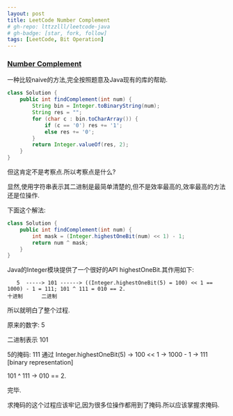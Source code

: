 ```yaml
---
layout: post
title: LeetCode Number Complement
# gh-repo: lttzzlll/leetcode-java
# gh-badge: [star, fork, follow]
tags: [LeetCode, Bit Operation]
---
```


### [Number Complement](https://leetcode.com/problems/number-complement/description/)

一种比较naive的方法,完全按照题意及Java现有的库的帮助.

```Java
class Solution {
    public int findComplement(int num) {
        String bin = Integer.toBinaryString(num);
        String res = "";
        for (char c : bin.toCharArray()) {
            if (c == '0') res += '1';
            else res += '0';
        }
        return Integer.valueOf(res, 2);
    }
}
```

但这肯定不是考察点.所以考察点是什么?

显然,使用字符串表示其二进制是最简单清楚的,但不是效率最高的,效率最高的方法还是位操作.

下面这个解法:

```Java
class Solution {
    public int findComplement(int num) {
        int mask = (Integer.highestOneBit(num) << 1) - 1;
        return num ^ mask;
    }
}
```

Java的Integer模块提供了一个很好的API highestOneBit.其作用如下:

```
   5  -----> 101 ------> ((Integer.highestOneBit(5) = 100) << 1 == 1000) - 1 = 111; 101 ^ 111 = 010 == 2.
十进制      二进制
```

所以就明白了整个过程.

原来的数字: 5

二进制表示 101

5的掩码: 111 通过 Integer.highestOneBit(5) -> 100 << 1 -> 1000 - 1 -> 111 [binary representation]

101 ^ 111 -> 010 == 2.

完毕.

求掩码的这个过程应该牢记,因为很多位操作都用到了掩码.所以应该掌握求掩码.
